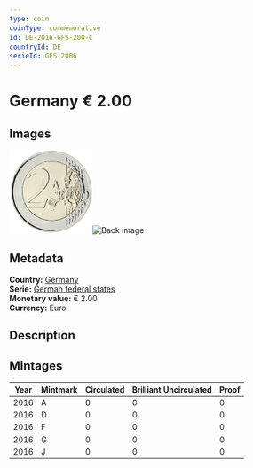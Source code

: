 ```yaml
---
type: coin
coinType: commemorative
id: DE-2016-GFS-200-C
countryId: DE
serieId: GFS-2006
---
```


# Germany € 2.00

## Images

<img src="../../Images/common-2007-200.png" height="150" alt="Front image"><img src="Images/DE-2016-200-000.png" height="150" alt="Back image">

## Metadata

**Country:** [Germany](../../Countries/Germany/index.md)\
**Serie:** [German federal states](index.md)\
**Monetary value:** € 2.00\
**Currency:** Euro

## Description


## Mintages

| Year | Mintmark | Circulated | Brilliant Uncirculated | Proof |
| ---- | -------- | ---------- | ---------------------- | ----- |
| 2016 | A | 0| 0 | 0 |
| 2016 | D | 0| 0 | 0 |
| 2016 | F | 0| 0 | 0 |
| 2016 | G | 0| 0 | 0 |
| 2016 | J | 0| 0 | 0 |

